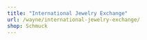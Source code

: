 ```yaml
---
title: "International Jewelry Exchange"
url: /wayne/international-jewelry-exchange/
shop: Schmuck
---
```

